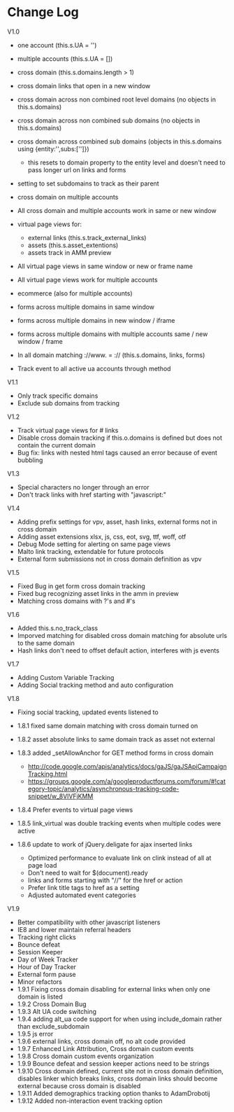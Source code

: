 Change Log
==========

V1.0

- one account (this.s.UA = '')
- multiple accounts (this.s.UA = [])
- cross domain (this.s.domains.length > 1)
- cross domain links that open in a new window
- cross domain across non combined root level domains (no objects in this.s.domains)
- cross domain across non combined sub domains (no objects in this.s.domains)
- cross domain across combined sub domains (objects in this.s.domains using {entity:'',subs:['']})

  - this resets to domain property to the entity level and doesn't need to pass longer url on links and forms
  
- setting to set subdomains to track as their parent
- cross domain on multiple accounts
- All cross domain and multiple accounts work in same or new window
- virtual page views for:

  - external links (this.s.track_external_links)
  - assets (this.s.asset_extentions)
  - assets track in AMM preview
  
- All virtual page views in same window or new or frame name
- All virtual page views work for multiple accounts
- ecommerce (also for multiple accounts)
- forms across multiple domains in same window
- forms across multiple domains in new window / iframe
- forms across multiple domains with multiple accounts same / new window / frame
- In all domain matching ://www. = :// (this.s.domains, links, forms)
- Track event to all active ua accounts through method

V1.1

- Only track specific domains
- Exclude sub domains from tracking

V1.2

- Track virtual page views for # links
- Disable cross domain tracking if this.o.domains is defined but does not contain the current domain
- Bug fix: links with nested html tags caused an error because of event bubbling

V1.3

- Special characters no longer through an error
- Don't track links with href starting with "javascript:"

V1.4

- Adding prefix settings for vpv, asset, hash links, external forms not in cross domain
- Adding asset extensions xlsx, js, css, eot, svg, ttf, woff, otf
- Debug Mode setting for alerting on same page views
- Malto link tracking, extendable for future protocols
- External form submissions not in cross domain definition as vpv

V1.5

- Fixed Bug in get form cross domain tracking
- Fixed bug recognizing asset links in the amm in preview
- Matching cross domains with ?'s and #'s

V1.6

- Added this.s.no_track_class
- Imporved matching for disabled cross domain matching for absolute urls to the same domain
- Hash links don't need to offset default action, interferes with js events

V1.7

- Adding Custom Variable Tracking
- Adding Social tracking method and auto configuration

V1.8

- Fixing social tracking, updated events listened to
- 1.8.1 fixed same domain matching with cross domain turned on
- 1.8.2 asset absolute links to same domain track as asset not external
- 1.8.3 added _setAllowAnchor for GET method forms in cross domain

  - http://code.google.com/apis/analytics/docs/gaJS/gaJSApiCampaignTracking.html
  - https://groups.google.com/a/googleproductforums.com/forum/#!category-topic/analytics/asynchronous-tracking-code-snippet/w_8VlVFjKMM
  
- 1.8.4 Prefer events to virtual page views
- 1.8.5 link_virtual was double tracking events when multiple codes were active
- 1.8.6 update to work of jQuery.deligate for ajax inserted links

  - Optimized performance to evaluate link on clink instead of all at page load
  - Don't need to wait for $(document).ready
  - links and forms starting with "//" for the href or action
  - Prefer link title tags to href as a setting
  - Adjusted automated event categories

V1.9

- Better compatibility with other javascript listeners
- IE8 and lower maintain referral headers
- Tracking right clicks
- Bounce defeat
- Session Keeper
- Day of Week Tracker
- Hour of Day Tracker
- External form pause
- Minor refactors
- 1.9.1 Fixing cross domain disabling for external links when only one domain is listed
- 1.9.2 Cross Domain Bug
- 1.9.3 Alt UA code switching
- 1.9.4 adding alt_ua code support for when using include_domain rather than exclude_subdomain
- 1.9.5 js error
- 1.9.6 external links, cross domain off, no alt code provided
- 1.9.7 Enhanced Link Attribution, Cross domain custom events
- 1.9.8 Cross domain custom events organization
- 1.9.9 Bounce defeat and session keeper actions need to be strings
- 1.9.10 Cross domain defined, current site not in cross domain definition, disables linker which breaks links, cross domain links should become external because cross domain is disabled
- 1.9.11 Added demographics tracking option thanks to AdamDrobotij
- 1.9.12 Added non-interaction event tracking option